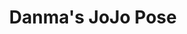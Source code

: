 ---
pid: CH485
title: Danma's JoJo Pose
location_transcription: Art Museum
zipcode: '19138'
outside_phl: 
neighborhood: West Oak Lane
age: '19'
age_range: 13-19
instagram: 
image_file_name: CH_485.jpg
proposal_transcription: 
topic: Unknown
topic_summary: '0'
type: Other No Form
keywords_other: 
credit: Dan Riley
image_labels: 
twitter: 
facebook: 
permalink: "/monuments/ch485/"
layout: item-page
---